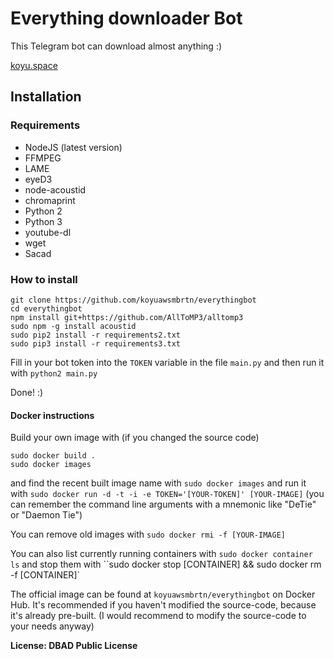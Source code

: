 # Everything downloader Bot

This Telegram bot can download almost anything :)

[koyu.space](http://koyu.space)

## Installation

### Requirements

- NodeJS (latest version)
- FFMPEG
- LAME
- eyeD3
- node-acoustid
- chromaprint
- Python 2
- Python 3
- youtube-dl
- wget
- Sacad

### How to install

```
git clone https://github.com/koyuawsmbrtn/everythingbot
cd everythingbot
npm install git+https://github.com/AllToMP3/alltomp3
sudo npm -g install acoustid
sudo pip2 install -r requirements2.txt
sudo pip3 install -r requirements3.txt
```

Fill in your bot token into the `TOKEN` variable in the file `main.py` and then run it with `python2 main.py`

Done! :)

#### Docker instructions

Build your own image with (if you changed the source code)

```
sudo docker build .
sudo docker images
```

and find the recent built image name with `sudo docker images` and run it with `sudo docker run -d -t -i -e TOKEN='[YOUR-TOKEN]' [YOUR-IMAGE]` (you can remember the command line arguments with a mnemonic like "DeTie" or "Daemon Tie")

You can remove old images with `sudo docker rmi -f [YOUR-IMAGE]`

You can also list currently running containers with `sudo docker container ls` and stop them with ``sudo docker stop [CONTAINER] && sudo docker rm -f [CONTAINER]`

The official image can be found at `koyuawsmbrtn/everythingbot` on Docker Hub. It's recommended if you haven't modified the source-code, because it's already pre-built. (I would recommend to modify the source-code to your needs anyway)

**License: DBAD Public License**